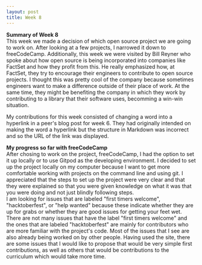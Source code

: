 ```yaml
---
layout: post
title: Week 8
---
```


**Summary of Week 8**  
This week we made a decision of which open source project we are going to work on. After looking at a few projects, I narrowed it down to freeCodeCamp. Additionally, this week we were visited by Bill Reyner who spoke about how open source is being incorporated into companies like FactSet and how they profit from this. He really emphasized how, at FactSet, they try to encourage their engineers to contribute to open source projects. I thought this was pretty cool of the company because sometimes engineers want to make a difference outside of their place of work. At the same time, they might be benefiting the company in which they work by contributing to a library that their software uses, becomming a win-win situation. 

My contributions for this week consisted of changing a word into a hyperlink in a peer's blog post for week 6. They had originally intended on making the word a hyperlink but the structure in Markdown was incorrect and so the URL of the link was displayed.

**My progress so far with freeCodeCamp**  
After chosing to work on the project, freeCodeCamp, I had the option to set it up locally or to use Gitpod as the developing environment. I decided to set up the project locally on my computer because I want to get more comfortable working with projects on the command line and using git. I appreciated that the steps to set up the project were very clear and that they were explained so that you were given knowledge on what it was that you were doing and not just blindly following steps.  
I am looking for issues that are labeled "first timers welcome", "hacktoberfest", or "help wanted" because these indicate whether they are up for grabs or whether they are good issues for getting your feet wet. There are not many issues that have the label "first timers welcome" and the ones that are labeled "hacktoberfest" are mainly for contributors who are more familiar with the project's code. Most of the issues that I see are also already being worked on by other people. Having used the site, there are some issues that I would like to propose that would be very simple first contributions, as well as others that would be contributions to the curriculum which would take more time.
